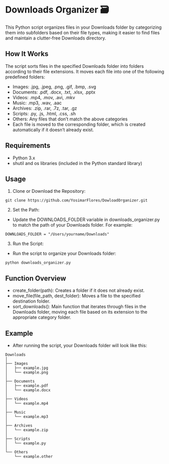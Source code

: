 # Downloads Organizer 🗃️
This Python script organizes files in your Downloads folder by categorizing them into subfolders based on their file types, making it easier to find files and maintain a clutter-free Downloads directory.

## How It Works
The script sorts files in the specified Downloads folder into folders according to their file extensions. It moves each file into one of the following predefined folders:

- Images: .jpg, .jpeg, .png, .gif, .bmp, .svg
- Documents: .pdf, .docx, .txt, .xlsx, .pptx
- Videos: .mp4, .mov, .avi, .mkv
- Music: .mp3, .wav, .aac
- Archives: .zip, .rar, .7z, .tar, .gz
- Scripts: .py, .js, .html, .css, .sh
- Others: Any files that don’t match the above categories
- Each file is moved to the corresponding folder, which is created automatically if it doesn’t already exist.

## Requirements
- Python 3.x
- shutil and os libraries (included in the Python standard library)

## Usage
1. Clone or Download the Repository:
```
git clone https://github.com/YosimarFlores/DowloadOrganizer.git
```
2. Set the Path:
- Update the DOWNLOADS_FOLDER variable in downloads_organizer.py to match the path of your Downloads folder. For example:
```
DOWNLOADS_FOLDER = "/Users/yourname/Downloads"
```
3. Run the Script:
- Run the script to organize your Downloads folder:
```
python downloads_organizer.py
```
## Function Overview
- create_folder(path): Creates a folder if it does not already exist.
- move_file(file_path, dest_folder): Moves a file to the specified destination folder.
- sort_downloads(): Main function that iterates through files in the Downloads folder, moving each file based on its extension to the appropriate category folder.

## Example
- After running the script, your Downloads folder will look like this:
```
Downloads
│
├── Images
│   ├── example.jpg
│   └── example.png
│
├── Documents
│   ├── example.pdf
│   └── example.docx
│
├── Videos
│   └── example.mp4
│
├── Music
│   └── example.mp3
│
├── Archives
│   └── example.zip
│
├── Scripts
│   └── example.py
│
└── Others
    └── example.other
```
